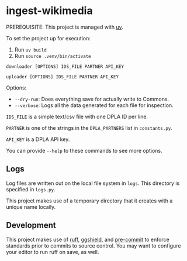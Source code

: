 # ingest-wikimedia

PREREQUISITE: This project is managed with [uv](https://docs.astral.sh/uv/).

To set the project up for execution:

1. Run `uv build` 
2. Run `source .venv/bin/activate`

```downloader [OPTIONS] IDS_FILE PARTNER API_KEY```

```uploader [OPTIONS] IDS_FILE PARTNER API_KEY```


Options:
- `--dry-run`: Does everything save for actually write to Commons.
- `--verbose`: Logs all the data generated for each file for inspection.

`IDS_FILE` is a simple text/csv file with one DPLA ID per line.

`PARTNER` is one of the strings in the `DPLA_PARTNERS` list in `constants.py`.

`API_KEY` is a DPLA API key.

You can provide `--help` to these commands to see more options.

## Logs

Log files are written out on the local file system in `logs`. This directory is specified in `logs.py`.

This project makes use of a temporary directory that it creates with a unique name locally.

## Development

This project makes use of [ruff](https://docs.astral.sh/ruff/), 
[ggshield](https://www.gitguardian.com/ggshield), and 
[pre-commit](https://pre-commit.com/) to enforce standards prior to commits to source 
control. You may want to configure your editor to run ruff on save, as well.